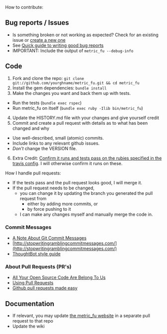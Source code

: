 How to contribute:

## Bug reports / Issues

  * Is something broken or not working as expected? Check for an existing issue or [create a new one](https://github.com/metricfu/metric_fu/issues/new)
  * See [Quick guide to writing good bug reports](https://github.com/metricfu/metric_fu/wiki/Issues:-Quick-guide-to-writing-good-bug-reports)
  * IMPORTANT: Include the output of `metric_fu --debug-info`

## Code

1. Fork and clone the repo: `git clone git://github.com/yourghname/metric_fu.git && cd metric_fu` 
2. Install the gem dependencies: `bundle install`
3. Make the changes you want and back them up with tests.
  * Run the tests (`bundle exec rspec`)
  * Run metric_fu on itself (`bundle exec ruby -Ilib bin/metric_fu`)
4. Update the HISTORY.md file with your changes and give yourself credit
5. Commit and create a pull request with details as to what has been changed and why
  * Use well-described, small (atomic) commits.
  * Include links to any relevant github issues.
  * *Don't* change the VERSION file.
6. Extra Credit: [Confirm it runs and tests pass on the rubies specified in the travis config](.travis.yml). I will otherwise confirm it runs on these.

How I handle pull requests:

* If the tests pass and the pull request looks good, I will merge it.
* If the pull request needs to be changed,
  * you can change it by updating the branch you generated the pull request from
    * either by adding more commits, or
    * by force pushing to it
  * I can make any changes myself and manually merge the code in.

### Commit Messages

* [A Note About Git Commit Messages](http://tbaggery.com/2008/04/19/a-note-about-git-commit-messages.html)
* [http://stopwritingramblingcommitmessages.com/](http://stopwritingramblingcommitmessages.com/)
* [ThoughtBot style guide](https://github.com/thoughtbot/guides/tree/master/style#git)

### About Pull Requests (PR's)

* [All Your Open Source Code Are Belong To Us](http://www.benjaminfleischer.com/2013/07/30/all-your-open-source-code-are-belong-to-us/)
* [Using Pull Requests](https://help.github.com/articles/using-pull-requests)
* [Github pull requests made easy](http://www.element84.com/github-pull-requests-made-easy.html)

## Documentation

* If relevant, you may update [the metric_fu website](https://github.com/metricfu/metricfu.github.com) in a separate pull request to that repo
* Update the wiki

